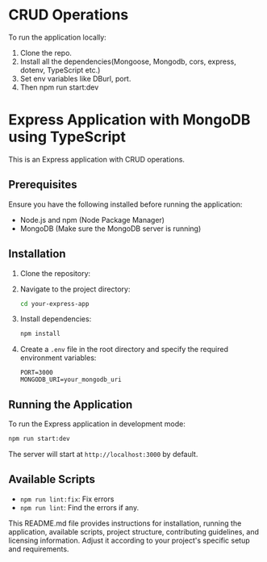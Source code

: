 # CRUD Operations

To run the application locally:

1. Clone the repo.
2. Install all the dependencies(Mongoose, Mongodb, cors, express, dotenv, TypeScript etc.)
3. Set env variables like DBurl, port.
4. Then npm run start:dev 

# Express Application with MongoDB using TypeScript

This is an Express application with CRUD operations.

## Prerequisites

Ensure you have the following installed before running the application:

- Node.js and npm (Node Package Manager)
- MongoDB (Make sure the MongoDB server is running)

## Installation

1. Clone the repository:

2. Navigate to the project directory:

   ```bash
   cd your-express-app
   ```

3. Install dependencies:

   ```bash
   npm install
   ```

4. Create a `.env` file in the root directory and specify the required environment variables:

   ```env
   PORT=3000
   MONGODB_URI=your_mongodb_uri
   ```

## Running the Application

To run the Express application in development mode:

```bash
npm run start:dev
```

The server will start at `http://localhost:3000` by default.

## Available Scripts

- `npm run lint:fix`: Fix errors
- `npm run lint`: Find the errors if any.


This README.md file provides instructions for installation, running the application, available scripts, project structure, contributing guidelines, and licensing information. Adjust it according to your project's specific setup and requirements.
